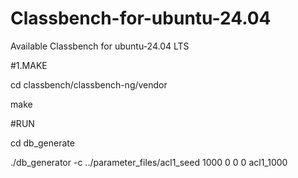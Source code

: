 # Classbench-for-ubuntu-24.04
Available Classbench for ubuntu-24.04 LTS

#1.MAKE

cd classbench/classbench-ng/vendor

make



#RUN

cd db_generate

./db_generator -c ../parameter_files/acl1_seed 1000 0 0 0 acl1_1000
